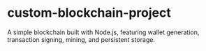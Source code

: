 # custom-blockchain-project
A simple blockchain built with Node.js, featuring wallet generation, transaction signing, mining, and persistent storage.
